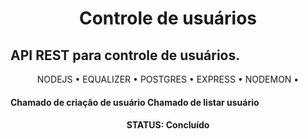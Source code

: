 <h1 align="center">Controle de usuários</h1>

## API REST para controle de usuários.

<p align="center">
 <a >NODEJS</a> •
 <a >EQUALIZER</a> • 
 <a >POSTGRES</a> • 
 <a >EXPRESS</a> • 
 <a >NODEMON</a> • 
</p>

<h4>
	Chamado de criação de usuário
	Chamado de listar usuário
</h4>

<h4 align="center"> 
	  STATUS: Concluído 
</h4>
